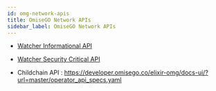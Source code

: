 ```yaml
---
id: omg-network-apis
title: OmiseGO Network APIs
sidebar_label: OmiseGO Network APIs
---
```




- [Watcher Informational API](https://developer.omisego.co/elixir-omg/docs-ui/?url=0.1/informational_api_specs.yaml)

- [Watcher Security Critical API](https://developer.omisego.co/elixir-omg/docs-ui/?url=0.1/security_critical_api_specs.yaml)

- Childchain API : https://developer.omisego.co/elixir-omg/docs-ui/?url=master/operator_api_specs.yaml

<!-- Documentation
OMG Network Docs

OMG-JS Docs

Plasma CLI Docs -->